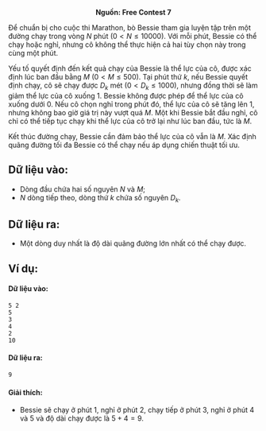**<center>Nguồn: Free Contest 7</center>**

Để chuẩn bị cho cuộc thi Marathon, bò Bessie tham gia luyện tập trên một đường chạy trong vòng $N$ phút $(0 < N ≤ 10000)$. Với mỗi phút, Bessie có thể chạy hoặc nghỉ, nhưng cô không thể thực hiện cả hai tùy chọn này trong cùng một phút.

Yếu tố quyết định đến kết quả chạy của Bessie là thể lực của cô, được xác định lúc ban đầu bằng $M\ (0 < M ≤ 500)$. Tại phút thứ $k$, nếu Bessie quyết định chạy, cô sẽ chạy được $D_k$ mét $(0 < D_k ≤ 1000)$, nhưng đồng thời sẽ làm giảm thể lực của cô xuống $1$. Bessie không được phép để thể lực của cô xuống dưới $0$. Nếu cô chọn nghỉ trong phút đó, thể lực của cô sẽ tăng lên $1$, nhưng không bao giờ giá trị này vượt quá $M$. Một khi Bessie bắt đầu nghỉ, cô chỉ có thể tiếp tục chạy khi thể lực của cô trở lại như lúc ban đầu, tức là $M$.

Kết thúc đường chạy, Bessie cần đảm bảo thể lực của cô vẫn là $M$. Xác định quãng đường tối đa Bessie có thể chạy nếu áp dụng chiến thuật tối ưu.

## Dữ liệu vào:
- Dòng đầu chứa hai số nguyên $N$ và $M$;
- $N$ dòng tiếp theo, dòng thứ $k$ chứa số nguyên $D_k$.

## Dữ liệu ra:
- Một dòng duy nhất là độ dài quãng đường lớn nhất có thể chạy được.

## Ví dụ:
#### Dữ liệu vào:
```
5 2
5
3
4
2
10
```

#### Dữ liệu ra:
```
9
```

#### Giải thích:
- Bessie sẽ chạy ở phút $1$, nghỉ ở phút $2$, chạy tiếp ở phút $3$, nghỉ ở phút $4$ và $5$ và độ dài chạy được là $5 + 4 = 9$.